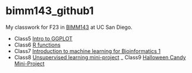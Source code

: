 # bimm143_github1
My classwork for F23 in [BIMM143](https://bioboot.github.io/bimm143_F23/) at UC San Diego.
- Class5 [Intro to GGPLOT](https://github.com/KaiserSama101/bimm143_github1/blob/main/Class05/class05.pdf)
- Class6 [R functions](https://github.com/KaiserSama101/bimm143_github1/blob/main/Class06/Class-06-lab.pdf)
- Class7 [Introduction to machine learning for Bioinformatics 1](https://github.com/KaiserSama101/bimm143_github1/blob/main/class%207/Class%2007_%20Machine%20Learning%201%20-%20class7.pdf)
- Class8 [Unsupervised learning mini-project](https://github.com/KaiserSama101/bimm143_github1/blob/main/class08_miniproject/class08.pdf)
_ Class9 [Halloween Candy Mini-Project](https://github.com/KaiserSama101/bimm143_github1/blob/main/class9Helloween/class9helloween1.pdf)

